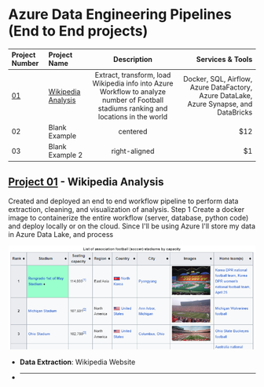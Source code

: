 # Azure Data Engineering Pipelines (End to End projects)

| Project Number                         | Project Name                                                                                                                                   |                                                              Description                                                              |                                                                       Services & Tools |
| :------------------------------------- | :--------------------------------------------------------------------------------------------------------------------------------------------- | :-----------------------------------------------------------------------------------------------------------------------------------: | -------------------------------------------------------------------------------------: |
| [01](#project-01---wikipedia-analysis) | [Wikipedia Analysis](https://github.com/KevinGastelum/MyDataEngineering/tree/main/02._Azure_DataEngineeringProjects/01_Wikipedia_ETL_Pipeline) | Extract, transform, load Wikipedia info into Azure Workflow to analyze number of Football stadiums ranking and locations in the world | Docker, SQL, Airflow, Azure DataFactory, Azure DataLake, Azure Synapse, and DataBricks |
| 02                                     | Blank Example                                                                                                                                  |                                                               centered                                                                |                                                                                    $12 |
| 03                                     | Blank Example 2                                                                                                                                |                                                             right-aligned                                                             |                                                                                     $1 |

## [Project 01](https://github.com/KevinGastelum/MyDataEngineering/tree/main/02._Azure_DataEngineeringProjects/01_Wikipedia_ETL_Pipeline) - Wikipedia Analysis

Created and deployed an end to end workflow pipeline to perform data extraction, cleaning, and visualization of analysis. Step 1 Create a docker image to containerize the entire workflow (server, database, python code) and deploy locally or on the cloud. Since I'll be using Azure I'll store my data in Azure Data Lake, and process

<img src="01_Wikipedia_ETL_Pipeline\data\wiki_table.png">

- **Data Extraction**: Wikipedia Website
- ***
